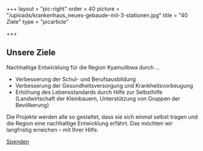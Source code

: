 +++
layout = "pic-right"
order = 40
picture = "/uploads/krankenhaus_neues-gebaude-mit-3-stationen.jpg"
title = "40 Ziele"
type = "picarticle"

+++
## Unsere Ziele

Nachhaltige Entwicklung für die Region Kyamulibwa durch ...

* Verbesserung der Schul- und Berufsausbildung
* Verbesserung der Gesundheitsversorgung und Krankheitsvorbeugung
* Erhöhung des Lebensstandards durch Hilfe zur Selbsthilfe (Landwirtschaft der Kleinbauern, Unterstützung von Gruppen der Bevölkerung)

Die Projekte werden alle so gestaltet, dass sie sich einmal selbst tragen und die Region eine nachhaltige Entwicklung erfährt. Das möchten wir langfristig erreichen – mit Ihrer Hilfe.

[Spenden]()